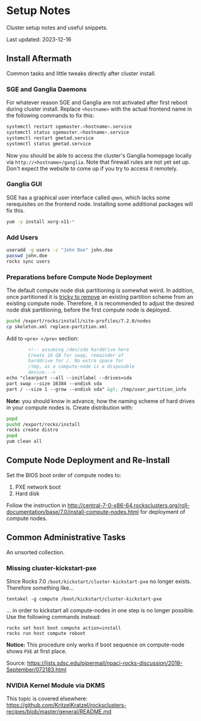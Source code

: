 # Setup Notes

Cluster setup notes and useful snippets.

Last updated: 2023-12-16

## Install Aftermath

Common tasks and little tweaks directly after cluster install.

### SGE and Ganglia Daemons

For whatever reason SGE and Ganglia are not activated after first reboot during cluster install. Replace `<hostname>` with the actual frontend name in the following commands to fix this:

```bash
systemctl restart sgemaster.<hostname>.service
systemctl status sgemaster.<hostname>.service
systemctl restart gmetad.service
systemctl status gmetad.service
```

Now you should be able to access the cluster's Ganglia homepage locally via `http://<hostname>/ganglia`. Note that firewall rules are not yet set up. Don't expect the website to come up if you try to access it remotely.

### Ganglia GUI

SGE has a graphical user interface called `qmon`, which lacks some rerequisites on the frontend node. Installing some additional packages will fix this.

```bash
yum -y install xorg-x11-*
```

### Add Users

```bash
useradd -g users -c "John Doe" john.doe
passwd john.doe
rocks sync users
```

### Preparations before Compute Node Deployment 

The default compute node disk partitioning is somewhat weird. In addition, once partitioned it is [tricky to remove](http://central-7-0-x86-64.rocksclusters.org/roll-documentation/base/7.0/customization-partitioning.html) an existing partition scheme from an existing compute node. Therefore, it is recommended to adjust the desired node disk partitioning, before the first compute node is deployed. 

```bash
pushd /export/rocks/install/site-profiles/7.2.0/nodes
cp skeleton.xml replace-partition.xml
```

Add to `<pre> </pre>` section:

```xml
        <!-- assuming /dev/sda harddrive here 
        Create 16 GB for swap, remainder of 
        harddrive for /. No extra space for
        /tmp, as a compute-node is a disposable
        device.-->
echo "clearpart --all --initlabel --drives=sda
part swap --size 16384 --ondisk sda
part / --size 1 --grow --ondisk sda" &gt; /tmp/user_partition_info
```

**Note:** you should know in advance, how the naming scheme of hard drives in your compute nodes is. Create distribution with:

```bash
popd
pushd /export/rocks/install
rocks create distro
popd
yum clean all
```

## Compute Node Deployment and Re-Install

Set the BIOS boot order of compute nodes to:

1. PXE network boot
2. Hard disk

Follow the instruction in http://central-7-0-x86-64.rocksclusters.org/roll-documentation/base/7.0/install-compute-nodes.html for deployment of compute nodes.

## Common Administrative Tasks

An unsorted collection.

### Missing cluster-kickstart-pxe

SInce Rocks 7.0 `/boot/kickstart/cluster-kickstart-pxe` no longer exists. Therefore something like...

```
tentakel -g compute /boot/kickstart/cluster-kickstart-pxe
```

... in order to kickstart all compute-nodes in one step is no longer possible. Use the following commands instead:

```
rocks set host boot compute action=install
rocks run host compute reboot
```

**Notice:** This procedure only works if boot sequence on compute-node shows `PXE` at first place.

Source: https://lists.sdsc.edu/pipermail/npaci-rocks-discussion/2018-September/072183.html

### NVIDIA Kernel Module via DKMS

This topic is covered elsewhere: https://github.com/KritzelKratzel/rocksclusters-recipes/blob/master/general/README.md

